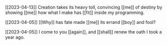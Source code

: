 
[[2023-04-13]]
Creation takes its heavy toll,
convincing [[me]] of destiny
by showing [[me]] how what I make
has [[fit]] inside my programming.

[[2023-04-05]]
[[Why]] has fate made [[me]] its errand [[boy]] and fool?

[[2023-04-05]]
I come to you [[again]], and [[shall]] renew the oath I took a year ago.

